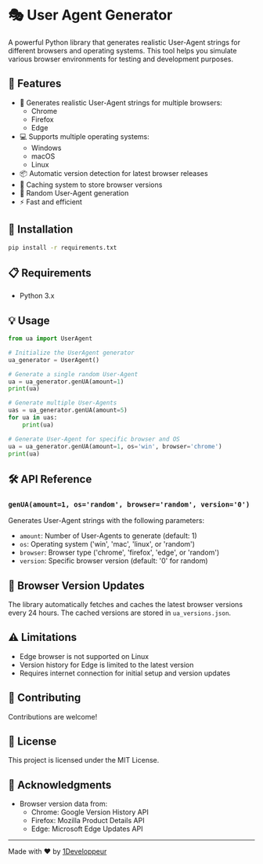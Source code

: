 # 🎭 User Agent Generator

A powerful Python library that generates realistic User-Agent strings for different browsers and operating systems. This tool helps you simulate various browser environments for testing and development purposes.

## 🌟 Features

- 🔄 Generates realistic User-Agent strings for multiple browsers:
  - Chrome
  - Firefox
  - Edge
- 💻 Supports multiple operating systems:
  - Windows
  - macOS
  - Linux
- 📦 Automatic version detection for latest browser releases
- 💾 Caching system to store browser versions
- 🎲 Random User-Agent generation
- ⚡ Fast and efficient

## 🚀 Installation

```bash
pip install -r requirements.txt
```

## 📋 Requirements

- Python 3.x

## 💡 Usage

```python
from ua import UserAgent

# Initialize the UserAgent generator
ua_generator = UserAgent()

# Generate a single random User-Agent
ua = ua_generator.genUA(amount=1)
print(ua)

# Generate multiple User-Agents
uas = ua_generator.genUA(amount=5)
for ua in uas:
    print(ua)

# Generate User-Agent for specific browser and OS
ua = ua_generator.genUA(amount=1, os='win', browser='chrome')
print(ua)
```

## 🛠️ API Reference

### `genUA(amount=1, os='random', browser='random', version='0')`

Generates User-Agent strings with the following parameters:

- `amount`: Number of User-Agents to generate (default: 1)
- `os`: Operating system ('win', 'mac', 'linux', or 'random')
- `browser`: Browser type ('chrome', 'firefox', 'edge', or 'random')
- `version`: Specific browser version (default: '0' for random)

## 🔄 Browser Version Updates

The library automatically fetches and caches the latest browser versions every 24 hours. The cached versions are stored in `ua_versions.json`.

## ⚠️ Limitations

- Edge browser is not supported on Linux
- Version history for Edge is limited to the latest version
- Requires internet connection for initial setup and version updates

## 🤝 Contributing

Contributions are welcome!

## 📄 License

This project is licensed under the MIT License.

## 🙏 Acknowledgments

- Browser version data from:
  - Chrome: Google Version History API
  - Firefox: Mozilla Product Details API
  - Edge: Microsoft Edge Updates API

---
Made with ❤️ by [1Developpeur](https://github.com/1Developpeur)
